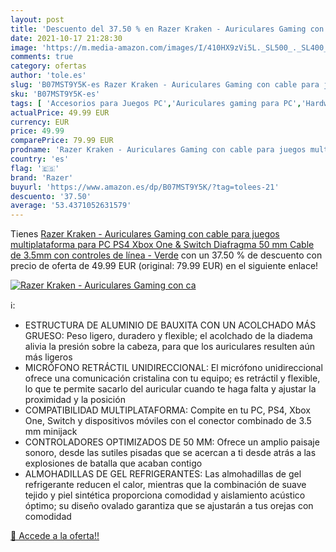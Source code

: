 ```yaml
---
layout: post
title: 'Descuento del 37.50 % en Razer Kraken - Auriculares Gaming con ca'
date: 2021-10-17 21:28:30
image: 'https://m.media-amazon.com/images/I/410HX9zVi5L._SL500_._SL400_.jpg'
comments: true
category: ofertas
author: 'tole.es'
slug: 'B07MST9Y5K-es Razer Kraken - Auriculares Gaming con cable para juegos...'
sku: 'B07MST9Y5K-es'
tags: [ 'Accesorios para Juegos PC','Auriculares gaming para PC','Hardware y juegos para Nintendo Switch','Juegos y Accesorios para PC','Videojuegos','ps4','razer','xbox', ]
actualPrice: 49.99 EUR
currency: EUR
price: 49.99
comparePrice: 79.99 EUR
prodname: 'Razer Kraken - Auriculares Gaming con cable para juegos multiplataforma para PC  PS4  Xbox One & Switch  Diafragma 50 mm  Cable de 3.5mm con controles de línea - Verde'
country: 'es'
flag: '🇪🇸'
brand: 'Razer'
buyurl: 'https://www.amazon.es/dp/B07MST9Y5K/?tag=tolees-21'
descuento: '37.50'
average: '53.4371052631579'
---
```


Tienes [Razer Kraken - Auriculares Gaming con cable para juegos multiplataforma para PC  PS4  Xbox One & Switch  Diafragma 50 mm  Cable de 3.5mm con controles de línea - Verde](https://www.amazon.es/dp/B07MST9Y5K/?tag=tolees-21) con un 37.50 % de descuento con precio de oferta de 49.99 EUR (original: 79.99 EUR) en el siguiente enlace!

[![Razer Kraken - Auriculares Gaming con ca](https://m.media-amazon.com/images/I/410HX9zVi5L._SL500_._SL400_.jpg)](https://www.amazon.es/dp/B07MST9Y5K/?tag=tolees-21)

ℹ️:

- ESTRUCTURA DE ALUMINIO DE BAUXITA CON UN ACOLCHADO MÁS GRUESO: Peso ligero, duradero y flexible; el acolchado de la diadema alivia la presión sobre la cabeza, para que los auriculares resulten aún más ligeros
- MICRÓFONO RETRÁCTIL UNIDIRECCIONAL: El micrófono unidireccional ofrece una comunicación cristalina con tu equipo; es retráctil y flexible, lo que te permite sacarlo del auricular cuando te haga falta y ajustar la proximidad y la posición
- COMPATIBILIDAD MULTIPLATAFORMA: Compite en tu PC, PS4, Xbox One, Switch y dispositivos móviles con el conector combinado de 3.5 mm minijack
- CONTROLADORES OPTIMIZADOS DE 50 MM: Ofrece un amplio paisaje sonoro, desde las sutiles pisadas que se acercan a ti desde atrás a las explosiones de batalla que acaban contigo
- ALMOHADILLAS DE GEL REFRIGERANTES: Las almohadillas de gel refrigerante reducen el calor, mientras que la combinación de suave tejido y piel sintética proporciona comodidad y aislamiento acústico óptimo; su diseño ovalado garantiza que se ajustarán a tus orejas con comodidad

[🛒 Accede a la oferta!!](https://www.amazon.es/dp/B07MST9Y5K/?tag=tolees-21)

